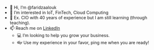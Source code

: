 - 👋 Hi, I’m @faridzaalouk
- 👀 I’m interested in IoT, FinTech, Cloud Computing
- 🌱 Ex. CIO with 40 years of experience but I am still learning (through teaching).
- 📫 Reach me on [LinkedIn](https://www.linkedin.com/feed/) 
  - 💻 I’m looking to help you grow your business. 
  - 👓 Use my experience in your favor, ping me when you are ready!


<!---
faridzaalouk/faridzaalouk is a ✨ special ✨ repository because its `README.md` (this file) appears on your GitHub profile.
You can click the Preview link to take a look at your changes.
--->
